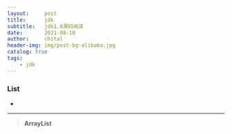 ```yaml
---
layout:     post
title:      jdk
subtitle:   jdk1.8源码阅读
date:       2021-08-10
author:     chital
header-img: img/post-bg-alibaba.jpg
catalog: true
tags:
    - jdk
---
```


### List

* 

***
>**ArrayList**<br>